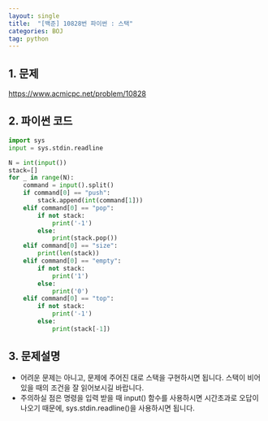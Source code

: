 ```yaml
---
layout: single
title:  "[백준] 10828번 파이썬 : 스택"
categories: BOJ
tag: python
---
```


## 1. 문제

<https://www.acmicpc.net/problem/10828>



## 2. 파이썬 코드

```python
import sys
input = sys.stdin.readline

N = int(input())
stack=[]
for _ in range(N):
    command = input().split()
    if command[0] == "push":
        stack.append(int(command[1]))
    elif command[0] == "pop":
        if not stack:
            print('-1')
        else:
            print(stack.pop())
    elif command[0] == "size":
        print(len(stack))
    elif command[0] == "empty":
        if not stack:
            print('1')
        else:
            print('0')
    elif command[0] == "top":
        if not stack:
            print('-1')
        else:
            print(stack[-1])
```







## 3. 문제설명

- 어려운 문제는 아니고, 문제에 주어진 대로 스택을 구현하시면 됩니다.  스택이 비어있을 때의 조건을 잘 읽어보시길 바랍니다.
- 주의하실 점은 명령을 입력 받을 때 input() 함수를 사용하시면 시간초과로 오답이 나오기 때문에, sys.stdin.readline()을 사용하시면 됩니다.








